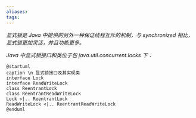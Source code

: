 ```yaml
---
aliases: 
tags: 
---
```

*显式锁是 Java 中提供的另外一种保证线程互斥的机制，与 synchronized 相比，显式锁更加灵活，并且功能更多。*

*Java 中显式锁接口和类位于包 java.util.concurrent.locks 下：*

```plantuml
@startuml
caption \n 显式锁接口及其实现类
interface Lock
interface ReadWriteLock
class ReentrantLock
class ReentrantReadWriteLock
Lock <|.. ReentrantLock
ReadWriteLock <|.. ReentrantReadWriteLock
@enduml
```
